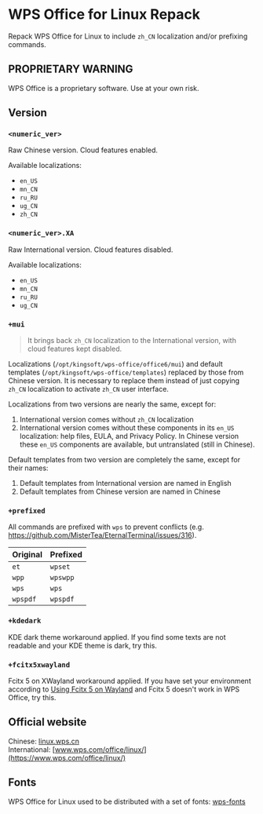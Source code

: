 # WPS Office for Linux Repack

Repack WPS Office for Linux to include `zh_CN` localization and/or prefixing commands.

## PROPRIETARY WARNING

WPS Office is a proprietary software. Use at your own risk.

## Version

### `<numeric_ver>`

Raw Chinese version. Cloud features enabled.

Available localizations:

* `en_US`
* `mn_CN`
* `ru_RU`
* `ug_CN`
* `zh_CN`

### `<numeric_ver>.XA`

Raw International version. Cloud features disabled.

Available localizations:

* `en_US`
* `mn_CN`
* `ru_RU`
* `ug_CN`

### `+mui`

> It brings back `zh_CN` localization to the International version, with cloud features kept disabled.

Localizations (`/opt/kingsoft/wps-office/office6/mui`) and default templates (`/opt/kingsoft/wps-office/templates`) replaced by those from Chinese version. It is necessary to replace them instead of just copying `zh_CN` localization to activate `zh_CN` user interface.

Localizations from two versions are nearly the same, except for:

1. International version comes without `zh_CN` localization
2. International version comes without these components in its `en_US` localization: help files, EULA, and Privacy Policy. In Chinese version these `en_US` components are available, but untranslated (still in Chinese).

Default templates from two version are completely the same, except for their names:

1. Default templates from International version are named in English
2. Default templates from Chinese version are named in Chinese

### `+prefixed`

All commands are prefixed with `wps` to prevent conflicts (e.g. https://github.com/MisterTea/EternalTerminal/issues/316).

| Original | Prefixed |
|----------|----------|
| `et`     | `wpset`  |
| `wpp`    | `wpswpp` |
| `wps`    | `wps`    |
| `wpspdf` | `wpspdf` |

### `+kdedark`

KDE dark theme workaround applied. If you find some texts are not readable and your KDE theme is dark, try this.

### `+fcitx5xwayland`

Fcitx 5 on XWayland workaround applied. If you have set your environment according to [Using Fcitx 5 on Wayland](https://fcitx-im.org/wiki/Using_Fcitx_5_on_Wayland) and Fcitx 5 doesn't work in WPS Office, try this.

## Official website

Chinese: [linux.wps.cn](https://linux.wps.cn)  
International: [www.wps.com/office/linux/](https://www.wps.com/office/linux/)

## Fonts

WPS Office for Linux used to be distributed with a set of fonts: [wps-fonts](https://github.com/Rongronggg9/wps-fonts)
